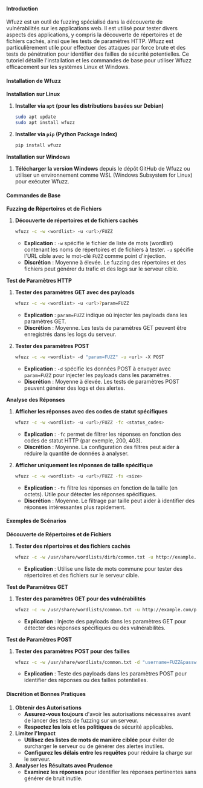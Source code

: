 #### Introduction

Wfuzz est un outil de fuzzing spécialisé dans la découverte de vulnérabilités sur les applications web. Il est utilisé pour tester divers aspects des applications, y compris la découverte de répertoires et de fichiers cachés, ainsi que les tests de paramètres HTTP. Wfuzz est particulièrement utile pour effectuer des attaques par force brute et des tests de pénétration pour identifier des failles de sécurité potentielles. Ce tutoriel détaille l'installation et les commandes de base pour utiliser Wfuzz efficacement sur les systèmes Linux et Windows.

#### Installation de Wfuzz

**Installation sur Linux**

1.  **Installer via `apt` (pour les distributions basées sur Debian)**

    ```bash
    sudo apt update
    sudo apt install wfuzz
    ```
2.  **Installer via `pip` (Python Package Index)**

    ```bash
    pip install wfuzz
    ```

**Installation sur Windows**

1. **Télécharger la version Windows** depuis le dépôt GitHub de Wfuzz ou utiliser un environnement comme WSL (Windows Subsystem for Linux) pour exécuter Wfuzz.

#### Commandes de Base

**Fuzzing de Répertoires et de Fichiers**

1.  **Découverte de répertoires et de fichiers cachés**

    ```bash
    wfuzz -c -w <wordlist> -u <url>/FUZZ
    ```

    * **Explication** : `-w` spécifie le fichier de liste de mots (wordlist) contenant les noms de répertoires et de fichiers à tester. `-u` spécifie l'URL cible avec le mot-clé `FUZZ` comme point d'injection.
    * **Discrétion** : Moyenne à élevée. Le fuzzing des répertoires et des fichiers peut générer du trafic et des logs sur le serveur cible.

**Test de Paramètres HTTP**

1.  **Tester des paramètres GET avec des payloads**

    ```bash
    wfuzz -c -w <wordlist> -u <url>?param=FUZZ
    ```

    * **Explication** : `param=FUZZ` indique où injecter les payloads dans les paramètres GET.
    * **Discrétion** : Moyenne. Les tests de paramètres GET peuvent être enregistrés dans les logs du serveur.
2.  **Tester des paramètres POST**

    ```bash
    wfuzz -c -w <wordlist> -d "param=FUZZ" -u <url> -X POST
    ```

    * **Explication** : `-d` spécifie les données POST à envoyer avec `param=FUZZ` pour injecter les payloads dans les paramètres.
    * **Discrétion** : Moyenne à élevée. Les tests de paramètres POST peuvent générer des logs et des alertes.

**Analyse des Réponses**

1.  **Afficher les réponses avec des codes de statut spécifiques**

    ```bash
    wfuzz -c -w <wordlist> -u <url>/FUZZ -fc <status_codes>
    ```

    * **Explication** : `-fc` permet de filtrer les réponses en fonction des codes de statut HTTP (par exemple, 200, 403).
    * **Discrétion** : Moyenne. La configuration des filtres peut aider à réduire la quantité de données à analyser.
2.  **Afficher uniquement les réponses de taille spécifique**

    ```bash
    wfuzz -c -w <wordlist> -u <url>/FUZZ -fs <size>
    ```

    * **Explication** : `-fs` filtre les réponses en fonction de la taille (en octets). Utile pour détecter les réponses spécifiques.
    * **Discrétion** : Moyenne. Le filtrage par taille peut aider à identifier des réponses intéressantes plus rapidement.

#### Exemples de Scénarios

**Découverte de Répertoires et de Fichiers**

1.  **Tester des répertoires et des fichiers cachés**

    ```bash
    wfuzz -c -w /usr/share/wordlists/dirb/common.txt -u http://example.com/FUZZ
    ```

    * **Explication** : Utilise une liste de mots commune pour tester des répertoires et des fichiers sur le serveur cible.

**Test de Paramètres GET**

1.  **Tester des paramètres GET pour des vulnérabilités**

    ```bash
    wfuzz -c -w /usr/share/wordlists/common.txt -u http://example.com/page?param=FUZZ
    ```

    * **Explication** : Injecte des payloads dans les paramètres GET pour détecter des réponses spécifiques ou des vulnérabilités.

**Test de Paramètres POST**

1.  **Tester des paramètres POST pour des failles**

    ```bash
    wfuzz -c -w /usr/share/wordlists/common.txt -d "username=FUZZ&password=1234" -u http://example.com/login -X POST
    ```

    * **Explication** : Teste des payloads dans les paramètres POST pour identifier des réponses ou des failles potentielles.

#### Discrétion et Bonnes Pratiques

1. **Obtenir des Autorisations**
   * **Assurez-vous toujours** d'avoir les autorisations nécessaires avant de lancer des tests de fuzzing sur un serveur.
   * **Respectez les lois et les politiques** de sécurité applicables.
2. **Limiter l'Impact**
   * **Utilisez des listes de mots de manière ciblée** pour éviter de surcharger le serveur ou de générer des alertes inutiles.
   * **Configurez les délais entre les requêtes** pour réduire la charge sur le serveur.
3. **Analyser les Résultats avec Prudence**
   * **Examinez les réponses** pour identifier les réponses pertinentes sans générer de bruit inutile.
